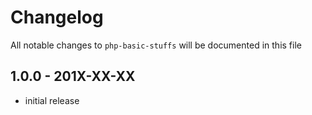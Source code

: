 # Changelog

All notable changes to `php-basic-stuffs` will be documented in this file

## 1.0.0 - 201X-XX-XX

- initial release
